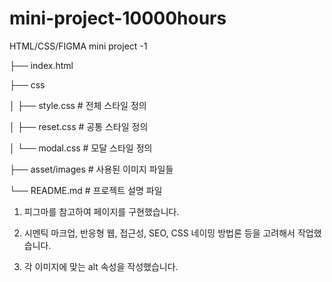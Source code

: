 # mini-project-10000hours

HTML/CSS/FIGMA mini project -1

├── index.html

├── css

│ ├── style.css # 전체 스타일 정의

│ ├── reset.css # 공통 스타일 정의

│ └── modal.css # 모달 스타일 정의

├── asset/images # 사용된 이미지 파일들

└── README.md # 프로젝트 설명 파일

1. 피그마를 참고하여 페이지를 구현했습니다.

2. 시멘틱 마크업, 반응형 웹, 접근성, SEO, CSS 네이밍 방법론 등을 고려해서 작업했습니다.

3. 각 이미지에 맞는 alt 속성을 작성했습니다.
